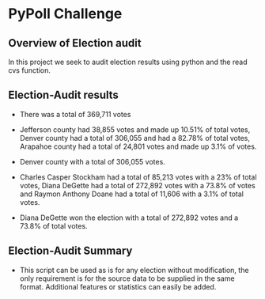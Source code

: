 # PyPoll Challenge

## Overview of Election audit
In this project we seek to audit election results using python and the read cvs
function.

## Election-Audit results
- There was a total of 369,711 votes

- Jefferson county had 38,855 votes and made up 10.51% of total votes, Denver
  county had a total of 306,055 and had a 82.78% of total votes, Arapahoe county
  had a total of 24,801 votes and made up 3.1% of votes.

- Denver county with a total of 306,055 votes.

- Charles Casper Stockham had a total of 85,213 votes with a 23% of total votes,
  Diana DeGette had a total of 272,892 votes with a 73.8% of votes and Raymon
  Anthony Doane had a total of 11,606 with a 3.1% of total votes.

- Diana DeGette won the election with a total of 272,892 votes and a 73.8% of
  total votes.

## Election-Audit Summary

- This script can be used as is for any election without modification, the only
  requirement is for the source data to be supplied in the same format. Additional
  features or statistics can easily be added.
